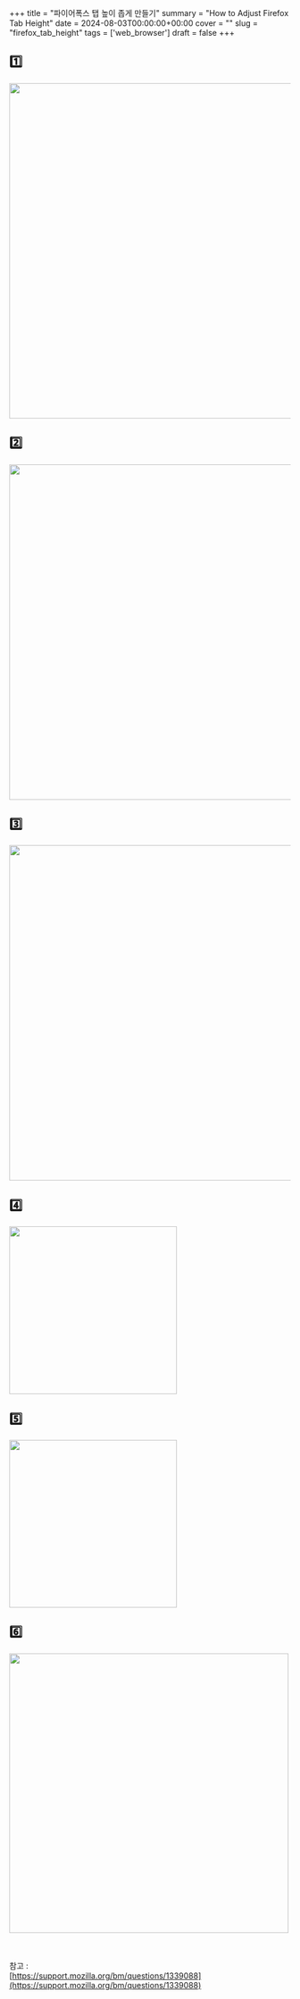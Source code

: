 +++
title = "파이어폭스 탭 높이 좁게 만들기"
summary = "How to Adjust Firefox Tab Height"
date = 2024-08-03T00:00:00+00:00
cover = ""
slug = "firefox_tab_height"
tags = ['web_browser']
draft = false
+++

## 1️⃣
<img src="/../../images/2024/2024-08-03_1_firefox_tab_height/1.png" width="600">

## 2️⃣
<img src="/../../images/2024/2024-08-03_1_firefox_tab_height/2.png" width="600">

## 3️⃣
<img src="/../../images/2024/2024-08-03_1_firefox_tab_height/3.png" width="600">

## 4️⃣
<img src="/../../images/2024/2024-08-03_1_firefox_tab_height/4.png" width="300">

## 5️⃣
<img src="/../../images/2024/2024-08-03_1_firefox_tab_height/5.png" width="300">

## 6️⃣
<img src="/../../images/2024/2024-08-03_1_firefox_tab_height/6.png" width="500">

<br>
<br>
<br>

참고 :
<br>
[https://support.mozilla.org/bm/questions/1339088](https://support.mozilla.org/bm/questions/1339088)
